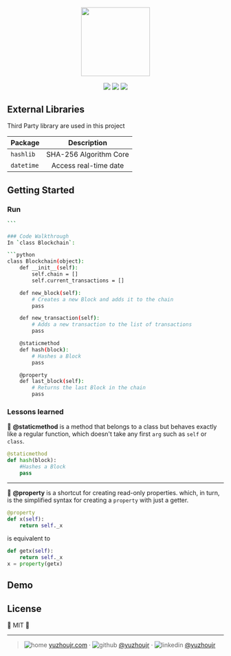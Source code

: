 <h3 style="text-align:center;font-weight: 300;" align="center">
  <img src="http://yuzhoujr.com/logo/blockMaster.png" width="160px">
</h3>

<p align="center">
  <img src="https://img.shields.io/badge/license-MIT-yellow.svg?style=flat-square">
  <img src="https://img.shields.io/badge/downloads-0k-yellow.svg?style=flat-square">
  <img src="https://img.shields.io/badge/build-passing-yellow.svg?style=flat-square">
</p>


>

<!-- ## Features -->

 ## External Libraries

Third Party library are used in this project

Package    |      Description
---------- | :--------------------:
`hashlib`  | SHA-256 Algorithm Core
`datetime` | Access real-time date

## Getting Started

### Run

````bash
```

### Code Walkthrough
In `class Blockchain`:

```python
class Blockchain(object):
    def __init__(self):
        self.chain = []
        self.current_transactions = []

    def new_block(self):
        # Creates a new Block and adds it to the chain
        pass

    def new_transaction(self):
        # Adds a new transaction to the list of transactions
        pass

    @staticmethod
    def hash(block):
        # Hashes a Block
        pass

    @property
    def last_block(self):
        # Returns the last Block in the chain
        pass
````

### Lessons learned

🐌 **@staticmethod** is a method that belongs to a class but behaves exactly like a regular function, which doesn't take any first `arg` such as `self` or `class`.

```python
@staticmethod
def hash(block):
    #Hashes a Block
    pass
```

--------------------------------------------------------------------------------

🍜 **@property** is a shortcut for creating read-only properties. which, in turn, is the simplified syntax for creating a `property` with just a getter.

```python
@property
def x(self):
    return self._x
```

is equivalent to

```python
def getx(self):
    return self._x
x = property(getx)
```

## Demo

## License

🌱 MIT 🌱

--------------------------------------------------------------------------------

> ![home](http://yuzhoujr.com/emoji/home.svg) [yuzhoujr.com](http://www.yuzhoujr.com) · ![github](http://yuzhoujr.com/emoji/github.svg) [@yuzhoujr](https://github.com/yuzhoujr) · ![linkedin](http://yuzhoujr.com/emoji/linkedin.svg) [@yuzhoujr](https://linkedin.com/in/yuzhoujr)
